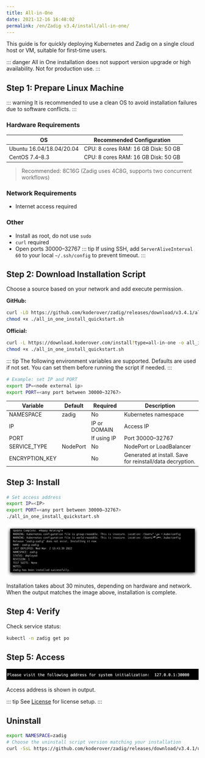 ```yaml
---
title: All-in-One
date: 2021-12-16 16:48:02
permalink: /en/Zadig v3.4/install/all-in-one/
---
```


This guide is for quickly deploying Kubernetes and Zadig on a single cloud host or VM, suitable for first-time users.

::: danger
All in One installation does not support version upgrade or high availability. Not for production use.
:::

## Step 1: Prepare Linux Machine

::: warning
It is recommended to use a clean OS to avoid installation failures due to software conflicts.
:::

### Hardware Requirements

| OS | Recommended Configuration |
|----|--------------------------|
| Ubuntu 16.04/18.04/20.04 | CPU: 8 cores  RAM: 16 GB  Disk: 50 GB |
| CentOS 7.4–8.3           | CPU: 8 cores  RAM: 16 GB  Disk: 50 GB |

> Recommended: 8C16G (Zadig uses 4C8G, supports two concurrent workflows)

### Network Requirements
- Internet access required

### Other
- Install as root, do not use `sudo`
- `curl` required
- Open ports 30000–32767
::: tip
If using SSH, add `ServerAliveInterval 60` to your local `~/.ssh/config` to prevent timeout.
:::

## Step 2: Download Installation Script

Choose a source based on your network and add execute permission.

**GitHub:**
```bash
curl -LO https://github.com/koderover/zadig/releases/download/v3.4.1/all_in_one_install_quickstart.sh
chmod +x ./all_in_one_install_quickstart.sh
```

**Official:**
```bash
curl -L https://download.koderover.com/install?type=all-in-one -o all_in_one_install_quickstart.sh
chmod +x ./all_in_one_install_quickstart.sh
```

::: tip
The following environment variables are supported. Defaults are used if not set. You can set them before running the script if needed.
:::

```bash
# Example: set IP and PORT
export IP=<node external ip>
export PORT=<any port between 30000~32767>
```

| Variable        | Default   | Required         | Description |
|-----------------|-----------|------------------|-------------|
| NAMESPACE       | zadig     | No               | Kubernetes namespace |
| IP              |           | IP or DOMAIN     | Access IP |
| PORT            |           | If using IP      | Port 30000–32767 |
| SERVICE_TYPE    | NodePort  | No               | NodePort or LoadBalancer |
| ENCRYPTION_KEY  |           | No               | Generated at install. Save for reinstall/data decryption. |

## Step 3: Install

```bash
# Set access address
export IP=<IP>
export PORT=<any port between 30000–32767>
./all_in_one_install_quickstart.sh
```

<img src="../../../_images/all_in_one_success.png" alt="Install result" title="Install result">

Installation takes about 30 minutes, depending on hardware and network. When the output matches the image above, installation is complete.

## Step 4: Verify

Check service status:

```bash
kubectl -n zadig get po
```

## Step 5: Access

<img src="../../../_images/get_endpoint.png" alt="Access endpoint" title="Access endpoint">

Access address is shown in output.

::: tip
See [License](/en/Zadig%20v3.4/enterprise-mgr/#license) for license setup.
:::

## Uninstall

```bash
export NAMESPACE=zadig
# Choose the uninstall script version matching your installation
curl -SsL https://github.com/koderover/zadig/releases/download/v3.4.1/uninstall.sh | bash
```